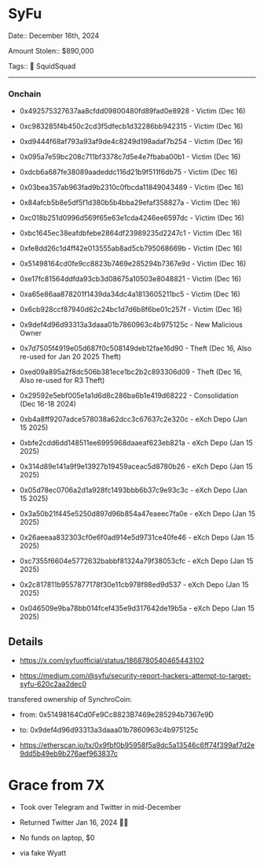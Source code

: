 # SyFu

Date:: December 16th, 2024

Amount Stolen:: $890,000

Tags:: 🔑 SquidSquad


---

### Onchain

- 0x492575327637aa8cfdd09800480fd89fad0e8928 - Victim (Dec 16)
- 0xc983285f4b450c2cd3f5dfecb1d32286bb942315 - Victim (Dec 16)
- 0xd9444f68af793a93af9de4c8249d198adaf7b254 - Victim (Dec 16)
- 0x095a7e59bc208c711bf3378c7d5e4e7fbaba00b1 - Victim (Dec 16)
- 0xdcb6a687fe38089aadeddc116d21b9f511f6db75 - Victim (Dec 16)
- 0x03bea357ab963fad9b2310c0fbcda11849043489 - Victim (Dec 16)
- 0x84afcb5b8e5df5f1d380b5b4bba29efaf358827a - Victim (Dec 16)
- 0xc018b251d0996d569f65e63e1cda4246ee6597dc - Victim (Dec 16)
- 0xbc1645ec38eafdbfebe2864df23989235d2247c1 - Victim (Dec 16)
- 0xfe8dd26c1d4ff42e013555ab8ad5cb795068669b - Victim (Dec 16)
- 0x51498164cd0fe9cc8823b7469e285294b7367e9d - Victim (Dec 16)
- 0xe17fc81564ddfda93cb3d08675a10503e8048821 - Victim (Dec 16)
- 0xa65e86aa878201f1439da34dc4a1813605211bc5 - Victim (Dec 16)
- 0x6cb928ccf87940d62c24bc1d7d6b8f6be01c257f - Victim (Dec 16)

- 0x9def4d96d93313a3daaa01b7860963c4b975125c - New Malicious Owner

- 0x7d7505f4919e05d687f0c508149deb12fae16d90 - Theft (Dec 16, Also re-used for Jan 20 2025 Theft)

- 0xed09a895a2f8dc506b381ece1bc2b2c893306d09 - Theft (Dec 16, Also re-used for R3 Theft)

- 0x29592e5ebf005e1a1d6d8c286ba6b1e419d68222 - Consolidation (Dec 16-18 2024)

- 0xb4a8ff9207adce578038a62dcc3c67637c2e320c - eXch Depo (Jan 15 2025)
- 0xbfe2cdd6dd148511ee6995968daaeaf623eb821a - eXch Depo (Jan 15 2025)
- 0x314d89e141a9f9e13927b19459aceac5d8780b26 - eXch Depo (Jan 15 2025)
- 0x05d78ec0706a2d1a928fc1493bbb6b37c9e93c3c - eXch Depo (Jan 15 2025)
- 0x3a50b21f445e5250d897d96b854a47eaeec7fa0e - eXch Depo (Jan 15 2025)
- 0x26aeeaa832303cf0e6f0ad914e5d9731ce40fe46 - eXch Depo (Jan 15 2025)
- 0xc7355f6604e5772632babbf81324a79f38053cfc - eXch Depo (Jan 15 2025)
- 0x2c817811b9557877178f30e11cb978f98ed9d537 - eXch Depo (Jan 15 2025)
- 0x046509e9ba78bb014fcef435e9d317642de19b5a - eXch Depo (Jan 15 2025)


## Details

- https://x.com/syfuofficial/status/1868780540465443102

- https://medium.com/@syfu/security-report-hackers-attempt-to-target-syfu-620c2aa2dec0

transfered ownership of SynchroCoin:

- from: 0x51498164Cd0Fe9Cc8823B7469e285294b7367e9D

- to: 0x9def4d96d93313a3daaa01b7860963c4b975125c

- https://etherscan.io/tx/0x9fbf0b95958f5a9dc5a13546c6ff74f399af7d2e9dd5b49eb9b276aef963837c



# Grace from 7X

- Took over Telegram and Twitter in mid-December

- Returned Twitter Jan 16, 2024 🥹🥹

- No funds on laptop, $0

- via fake Wyatt




